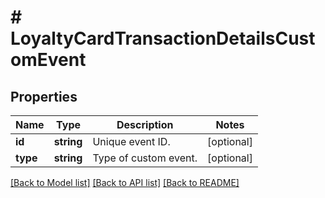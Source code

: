 # # LoyaltyCardTransactionDetailsCustomEvent

## Properties

Name | Type | Description | Notes
------------ | ------------- | ------------- | -------------
**id** | **string** | Unique event ID. | [optional]
**type** | **string** | Type of custom event. | [optional]

[[Back to Model list]](../../README.md#models) [[Back to API list]](../../README.md#endpoints) [[Back to README]](../../README.md)
